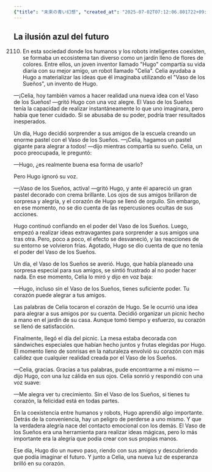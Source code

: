 ```yaml
---
{"title": "未来の青い幻想", "created_at": "2025-07-02T07:12:06.801722+09:00", "pattern_id": 9, "pattern_name": "ドラえもん型", "year": 2110}
---
```


## La ilusión azul del futuro

2110. En esta sociedad donde los humanos y los robots inteligentes coexisten, se formaba un ecosistema tan diverso como un jardín lleno de flores de colores. Entre ellos, un joven inventor llamado "Hugo" compartía su vida diaria con su mejor amigo, un robot llamado "Celia". Celia ayudaba a Hugo a materializar las ideas que él imaginaba utilizando el "Vaso de los Sueños", un invento de Hugo.

—¡Celia, hoy también vamos a hacer realidad una nueva idea con el Vaso de los Sueños! —gritó Hugo con una voz alegre. El Vaso de los Sueños tenía la capacidad de realizar instantáneamente lo que uno imaginara, pero había que tener cuidado. Si se abusaba de su poder, podría traer resultados inesperados.

Un día, Hugo decidió sorprender a sus amigos de la escuela creando un enorme pastel con el Vaso de los Sueños. —¡Celia, hagamos un pastel gigante para alegrar a todos! —dijo mientras compartía su sueño. Celia, un poco preocupada, le preguntó:

—Hugo, ¿es realmente buena esa forma de usarlo?

Pero Hugo ignoró su voz.

—¡Vaso de los Sueños, activa! —gritó Hugo, y ante él apareció un gran pastel decorado con crema brillante. Los ojos de sus amigos brillaron de sorpresa y alegría, y el corazón de Hugo se llenó de orgullo. Sin embargo, en ese momento, no se dio cuenta de las repercusiones ocultas de sus acciones.

Hugo continuó confiando en el poder del Vaso de los Sueños. Luego, empezó a realizar ideas extravagantes para sorprender a sus amigos una tras otra. Pero, poco a poco, el efecto se desvaneció, y las reacciones de su entorno se volvieron frías. Agotado, Hugo se dio cuenta de que no tenía el poder del Vaso de los Sueños.

Un día, el Vaso de los Sueños se averió. Hugo, que había planeado una sorpresa especial para sus amigos, se sintió frustrado al no poder hacer nada. En ese momento, Celia lo miró y dijo en voz baja:

—Hugo, incluso sin el Vaso de los Sueños, tienes suficiente poder. Tu corazón puede alegrar a tus amigos.

Las palabras de Celia tocaron el corazón de Hugo. Se le ocurrió una idea para alegrar a sus amigos por su cuenta. Decidió organizar un picnic hecho a mano en el jardín de su casa. Aunque tomó tiempo y esfuerzo, su corazón se llenó de satisfacción.

Finalmente, llegó el día del picnic. La mesa estaba decorada con sándwiches especiales que habían hecho juntos y frutas elegidas por Hugo. El momento lleno de sonrisas en la naturaleza envolvió su corazón con más calidez que cualquier realidad creada por el Vaso de los Sueños.

—Celia, gracias. Gracias a tus palabras, pude encontrarme a mí mismo —dijo Hugo, con una luz cálida en sus ojos. Celia sonrió y respondió con una voz suave:

—Me alegra ver tu crecimiento. Sin el Vaso de los Sueños, si tienes tu corazón, la felicidad está en todas partes.

En la coexistencia entre humanos y robots, Hugo aprendió algo importante. Detrás de la conveniencia, hay un peligro de perderse a uno mismo. Y que la verdadera alegría nace del contacto emocional con los demás. El Vaso de los Sueños era una herramienta para realizar ideas mágicas, pero lo más importante era la alegría que podía crear con sus propias manos.

Ese día, Hugo dio un nuevo paso, riendo con sus amigos y descubriendo que podía imaginar el futuro. Y junto a Celia, una nueva luz de esperanza brilló en su corazón.
